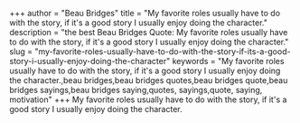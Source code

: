 +++
author = "Beau Bridges"
title = "My favorite roles usually have to do with the story, if it's a good story I usually enjoy doing the character."
description = "the best Beau Bridges Quote: My favorite roles usually have to do with the story, if it's a good story I usually enjoy doing the character."
slug = "my-favorite-roles-usually-have-to-do-with-the-story-if-its-a-good-story-i-usually-enjoy-doing-the-character"
keywords = "My favorite roles usually have to do with the story, if it's a good story I usually enjoy doing the character.,beau bridges,beau bridges quotes,beau bridges quote,beau bridges sayings,beau bridges saying,quotes, sayings,quote, saying, motivation"
+++
My favorite roles usually have to do with the story, if it's a good story I usually enjoy doing the character.

